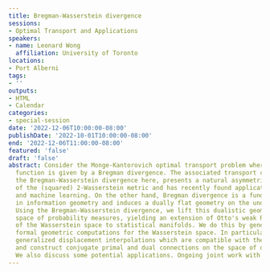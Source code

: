 ```yaml
---
title: Bregman-Wasserstein divergence
sessions:
- Optimal Transport and Applications
speakers:
- name: Leonard Wong
  affiliation: University of Toronto
locations:
- Port Alberni
tags:
- ''
outputs:
- HTML
- Calendar
categories:
- special-session
date: '2022-12-06T10:00:00-08:00'
publishDate: '2022-10-01T10:00:00-08:00'
end: '2022-12-06T11:00:00-08:00'
featured: 'false'
draft: 'false'
abstract: Consider the Monge-Kantorovich optimal transport problem where the cost
  function is given by a Bregman divergence. The associated transport cost, termed
  the Bregman-Wasserstein divergence here, presents a natural asymmetric extension
  of the (squared) 2-Wasserstein metric and has recently found applications in statistics
  and machine learning. On the other hand, Bregman divergence is a fundamental concept
  in information geometry and induces a dually flat geometry on the underlying manifold.
  Using the Bregman-Wasserstein divergence, we lift this dualistic geometry to the
  space of probability measures, yielding an extension of Otto's weak Riemannian structure
  of the Wasserstein space to statistical manifolds. We do this by generalizing Lott's
  formal geometric computations for the Wasserstein space. In particular, we define
  generalized displacement interpolations which are compatible with the Bregman geometry,
  and construct conjugate primal and dual connections on the space of distributions.
  We also discuss some potential applications. Ongoing joint work with Cale Rankin.
---
```

